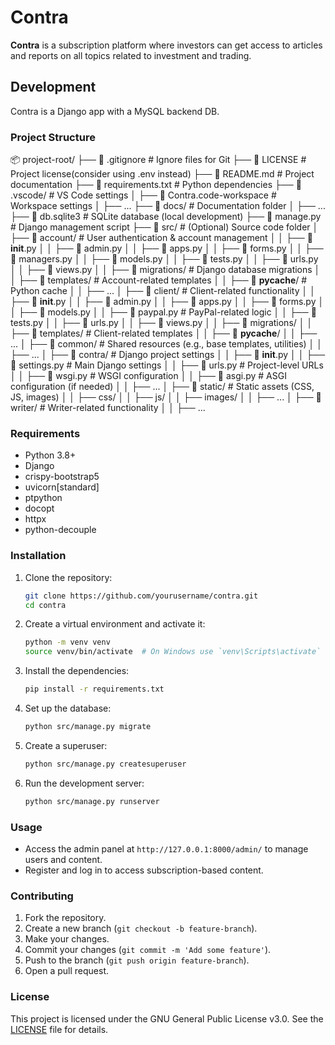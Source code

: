 # Contra

**Contra** is a subscription platform where investors can get access to articles and reports on all topics related to investment and trading.

## Development

Contra is a Django app with a MySQL backend DB.

### Project Structure

📦 project-root/
├── 📄 .gitignore               # Ignore files for Git
├── 📄 LICENSE                  # Project license(consider using .env instead)
├── 📄 README.md                # Project documentation
├── 📄 requirements.txt         # Python dependencies
├── 📁 .vscode/                 # VS Code settings
│   ├── 📄 Contra.code-workspace   # Workspace settings
│   ├── ...
├── 📁 docs/                    # Documentation folder
│   ├── ...
├── 📄 db.sqlite3               # SQLite database (local development)
├── 🐍 manage.py                # Django management script
├── 📁 src/                     # (Optional) Source code folder
│   ├── 📁 account/             # User authentication & account management
│   │   ├── 🐍 __init__.py
│   │   ├── 🐍 admin.py
│   │   ├── 🐍 apps.py
│   │   ├── 🐍 forms.py
│   │   ├── 🐍 managers.py
│   │   ├── 🐍 models.py
│   │   ├── 🐍 tests.py
│   │   ├── 🐍 urls.py
│   │   ├── 🐍 views.py
│   │   ├── 📁 migrations/      # Django database migrations
│   │   ├── 📁 templates/       # Account-related templates
│   │   ├── 📁 __pycache__/     # Python cache
│   │   ├── ...
│   ├── 📁 client/              # Client-related functionality
│   │   ├── 🐍 __init__.py
│   │   ├── 🐍 admin.py
│   │   ├── 🐍 apps.py
│   │   ├── 🐍 forms.py
│   │   ├── 🐍 models.py
│   │   ├── 🐍 paypal.py        # PayPal-related logic
│   │   ├── 🐍 tests.py
│   │   ├── 🐍 urls.py
│   │   ├── 🐍 views.py
│   │   ├── 📁 migrations/
│   │   ├── 📁 templates/       # Client-related templates
│   │   ├── 📁 __pycache__/
│   │   ├── ...
│   ├── 📁 common/              # Shared resources (e.g., base templates, utilities)
│   │   ├── ...
│   ├── 📁 contra/              # Django project settings
│   │   ├── 🐍 __init__.py
│   │   ├── 🐍 settings.py      # Main Django settings
│   │   ├── 🐍 urls.py          # Project-level URLs
│   │   ├── 🐍 wsgi.py          # WSGI configuration
│   │   ├── 🐍 asgi.py          # ASGI configuration (if needed)
│   │   ├── ...
│   ├── 📁 static/              # Static assets (CSS, JS, images)
│   │   ├── css/
│   │   ├── js/
│   │   ├── images/
│   │   ├── ...
│   ├── 📁 writer/              # Writer-related functionality
│   │   ├── ...

### Requirements

- Python 3.8+
- Django
- crispy-bootstrap5
- uvicorn[standard]
- ptpython
- docopt
- httpx
- python-decouple

### Installation

1. Clone the repository:
    ```sh
    git clone https://github.com/yourusername/contra.git
    cd contra
    ```

2. Create a virtual environment and activate it:
    ```sh
    python -m venv venv
    source venv/bin/activate  # On Windows use `venv\Scripts\activate`
    ```

3. Install the dependencies:
    ```sh
    pip install -r requirements.txt
    ```

4. Set up the database:
    ```sh
    python src/manage.py migrate
    ```

5. Create a superuser:
    ```sh
    python src/manage.py createsuperuser
    ```

6. Run the development server:
    ```sh
    python src/manage.py runserver
    ```

### Usage

- Access the admin panel at `http://127.0.0.1:8000/admin/` to manage users and content.
- Register and log in to access subscription-based content.

### Contributing

1. Fork the repository.
2. Create a new branch (`git checkout -b feature-branch`).
3. Make your changes.
4. Commit your changes (`git commit -m 'Add some feature'`).
5. Push to the branch (`git push origin feature-branch`).
6. Open a pull request.

### License

This project is licensed under the GNU General Public License v3.0. See the [LICENSE](LICENSE) file for details.
